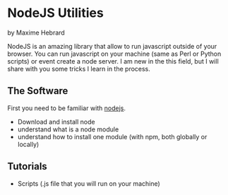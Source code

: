 # NodeJS Utilities

by Maxime Hebrard

NodeJS is an amazing library that allow to run javascript outside of your browser. You can run javascript on your machine (same as Perl or Python scripts) or event create a node server.
I am new in the this field, but I will share with you some tricks I learn in the process.

## The Software
First you need to be familiar with [nodejs](https://nodejs.org/).
* Download and install node
* understand what is a node module
* understand how to install one module (with npm, both globally or locally)

## Tutorials

* Scripts (.js file that you will run on your machine)
